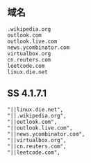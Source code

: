 ## 域名

```plaintext
.wikipedia.org
outlook.com
outlook.live.com
news.ycombinator.com
virtualbox.org
cn.reuters.com
leetcode.com
linux.die.net
```

## SS 4.1.7.1

```plaintext
"||linux.die.net",
"||.wikipedia.org",
"||outlook.com",
"||outlook.live.com",
"||news.ycombinator.com",
"||virtualbox.org",
"||cn.reuters.com",
"||leetcode.com",
```

